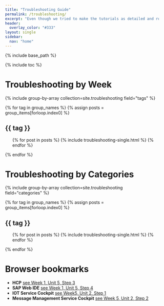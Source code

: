 ```yaml
---
title: "Troubleshooting Guide"
permalink: /troubleshooting/
excerpt: "Even though we tried to make the tutorials as detailed and robust as possible, you might run into issues from time to time. Therefore we have collected some troubleshooting tips that might help you in resolving these issues on your own. We will continuously update this troubleshooting guide. If you still get stuck or have additional questions, please feel free to reach out to us in the [discussion forums](https://open.sap.com/courses/hcp3a1/pinboard) of this openSAP course."
header:
  overlay_color: "#333"
layout: single
sidebar:
  nav: "home"
---
```

<a name="top"/>

{% include base_path %}

{% include toc %}


# Troubleshooting by Week

{% include group-by-array collection=site.troubleshooting field="tags" %}

{% for tag in group_names %}
  {% assign posts = group_items[forloop.index0] %}
  <h2 id="{{ tag | slugify }}" class="archive__subtitle">{{ tag }}</h2>
  <ul>
  {% for post in posts %}
    {% include troubleshooting-single.html %}
  {% endfor %}
  </ul>
{% endfor %}


# Troubleshooting by Categories

{% include group-by-array collection=site.troubleshooting field="categories" %}

{% for tag in group_names %}
  {% assign posts = group_items[forloop.index0] %}
  <h2 id="{{ category | slugify }}" class="archive__subtitle">{{ tag }}</h2>
  <ul>
  {% for post in posts %}
    {% include troubleshooting-single.html %}
  {% endfor %}
  </ul>
{% endfor %}


# Browser bookmarks

- **HCP** [see Week 1, Unit 5, Step 3]({{base_path}}/week-1/unit-5#step-3-prepare-sap-hana-cloud-platform-trial-account)
- **SAP Web IDE** [see Week 1, Unit 5, Step 4]({{base_path}}/week-1/unit-5#step-4-prepare-sap-web-ide)
- **IOT Service Cockpit** [see Week5, Unit 2, Step 1]({{base_path}}/week-5/unit-2#step-1-enable-iot-service-in-hcp-trial-account)
- **Message Management Service Cockpit**  [see Week 5, Unit 2, Step 2]({{base_path}}/week-5/unit-2#step-2-deploy-iot-message-management-service-mms)
